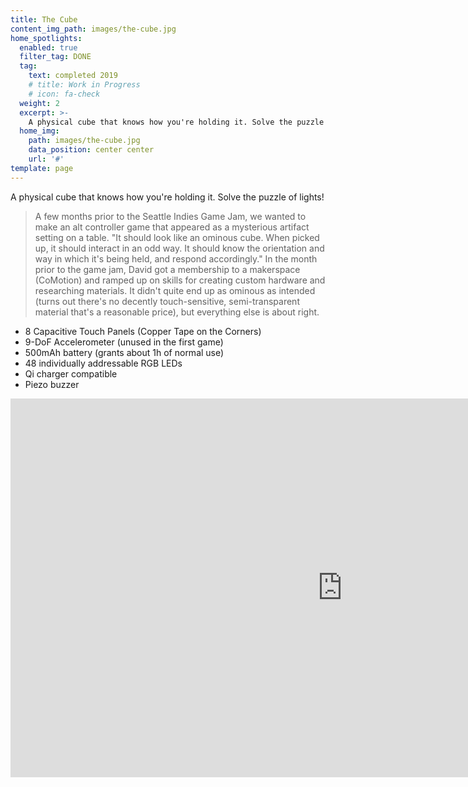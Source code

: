 ```yaml
---
title: The Cube
content_img_path: images/the-cube.jpg
home_spotlights:
  enabled: true
  filter_tag: DONE
  tag:
    text: completed 2019
    # title: Work in Progress
    # icon: fa-check
  weight: 2
  excerpt: >-
    A physical cube that knows how you're holding it. Solve the puzzle of lights!
  home_img:
    path: images/the-cube.jpg
    data_position: center center
    url: '#'
template: page
---
```


A physical cube that knows how you're holding it. Solve the puzzle of lights!

> A few months prior to the Seattle Indies Game Jam, we wanted to make an alt controller game that appeared as a mysterious artifact setting on a table. "It should look like an ominous cube. When picked up, it should interact in an odd way. It should know the orientation and way in which it's being held, and respond accordingly." In the month prior to the game jam, David got a membership to a makerspace (CoMotion) and ramped up on skills for creating custom hardware and researching materials. It didn't quite end up as ominous as intended (turns out there's no decently touch-sensitive, semi-transparent material that's a reasonable price), but everything else is about right.

- 8 Capacitive Touch Panels (Copper Tape on the Corners)
- 9-DoF Accelerometer (unused in the first game)
- 500mAh battery (grants about 1h of normal use)
- 48 individually addressable RGB LEDs
- Qi charger compatible
- Piezo buzzer

<div class="youtube-wrapper">
  <iframe width="1061" height="606" src="https://www.youtube.com/embed/FpZkWYlcaYY" frameborder="0" allow="accelerometer; autoplay; encrypted-media; gyroscope; picture-in-picture" allowfullscreen></iframe>
</div>